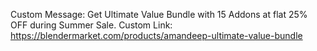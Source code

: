 Custom Message: Get Ultimate Value Bundle with 15 Addons at flat 25% OFF during Summer Sale.
Custom Link: https://blendermarket.com/products/amandeep-ultimate-value-bundle
